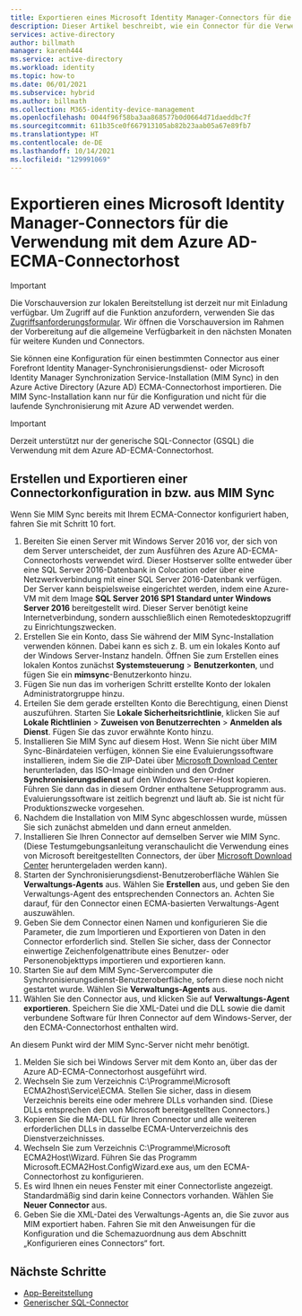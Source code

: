 ```yaml
---
title: Exportieren eines Microsoft Identity Manager-Connectors für die Verwendung mit dem Azure AD-ECMA-Connectorhost
description: Dieser Artikel beschreibt, wie ein Connector für die Verwendung mit dem Azure AD-ECMA-Connectorhost erstellt und aus MIM Sync exportiert werden kann.
services: active-directory
author: billmath
manager: karenh444
ms.service: active-directory
ms.workload: identity
ms.topic: how-to
ms.date: 06/01/2021
ms.subservice: hybrid
ms.author: billmath
ms.collection: M365-identity-device-management
ms.openlocfilehash: 0044f96f58ba3aa868577b0d0664d71daeddbc7f
ms.sourcegitcommit: 611b35ce0f667913105ab82b23aab05a67e89fb7
ms.translationtype: HT
ms.contentlocale: de-DE
ms.lasthandoff: 10/14/2021
ms.locfileid: "129991069"
---
```

# <a name="export-a-microsoft-identity-manager-connector-for-use-with-the-azure-ad-ecma-connector-host"></a>Exportieren eines Microsoft Identity Manager-Connectors für die Verwendung mit dem Azure AD-ECMA-Connectorhost

>[!IMPORTANT]
> Die Vorschauversion zur lokalen Bereitstellung ist derzeit nur mit Einladung verfügbar. Um Zugriff auf die Funktion anzufordern, verwenden Sie das [Zugriffsanforderungsformular](https://aka.ms/onpremprovisioningpublicpreviewaccess). Wir öffnen die Vorschauversion im Rahmen der Vorbereitung auf die allgemeine Verfügbarkeit in den nächsten Monaten für weitere Kunden und Connectors.

Sie können eine Konfiguration für einen bestimmten Connector aus einer Forefront Identity Manager-Synchronisierungsdienst- oder Microsoft Identity Manager Synchronization Service-Installation (MIM Sync) in den Azure Active Directory (Azure AD) ECMA-Connectorhost importieren. Die MIM Sync-Installation kann nur für die Konfiguration und nicht für die laufende Synchronisierung mit Azure AD verwendet werden.

>[!IMPORTANT]
>Derzeit unterstützt nur der generische SQL-Connector (GSQL) die Verwendung mit dem Azure AD-ECMA-Connectorhost.

## <a name="create-and-export-a-connector-configuration-in-mim-sync"></a>Erstellen und Exportieren einer Connectorkonfiguration in bzw. aus MIM Sync
Wenn Sie MIM Sync bereits mit Ihrem ECMA-Connector konfiguriert haben, fahren Sie mit Schritt 10 fort.

 1. Bereiten Sie einen Server mit Windows Server 2016 vor, der sich von dem Server unterscheidet, der zum Ausführen des Azure AD-ECMA-Connectorhosts verwendet wird. Dieser Hostserver sollte entweder über eine SQL Server 2016-Datenbank in Colocation oder über eine Netzwerkverbindung mit einer SQL Server 2016-Datenbank verfügen. Der Server kann beispielsweise eingerichtet werden, indem eine Azure-VM mit dem Image **SQL Server 2016 SP1 Standard unter Windows Server 2016** bereitgestellt wird. Dieser Server benötigt keine Internetverbindung, sondern ausschließlich einen Remotedesktopzugriff zu Einrichtungszwecken.
 1. Erstellen Sie ein Konto, dass Sie während der MIM Sync-Installation verwenden können. Dabei kann es sich z. B. um ein lokales Konto auf der Windows Server-Instanz handeln. Öffnen Sie zum Erstellen eines lokalen Kontos zunächst **Systemsteuerung** > **Benutzerkonten**, und fügen Sie ein **mimsync**-Benutzerkonto hinzu.
 1. Fügen Sie nun das im vorherigen Schritt erstellte Konto der lokalen Administratorgruppe hinzu.
 1. Erteilen Sie dem gerade erstellten Konto die Berechtigung, einen Dienst auszuführen. Starten Sie **Lokale Sicherheitsrichtlinie**, klicken Sie auf **Lokale Richtlinien** > **Zuweisen von Benutzerrechten** > **Anmelden als Dienst**. Fügen Sie das zuvor erwähnte Konto hinzu.
 1. Installieren Sie MIM Sync auf diesem Host. Wenn Sie nicht über MIM Sync-Binärdateien verfügen, können Sie eine Evaluierungssoftware installieren, indem Sie die ZIP-Datei über [Microsoft Download Center](https://www.microsoft.com/en-us/download/details.aspx?id=48244) herunterladen, das ISO-Image einbinden und den Ordner **Synchronisierungsdienst** auf den Windows Server-Host kopieren. Führen Sie dann das in diesem Ordner enthaltene Setupprogramm aus. Evaluierungssoftware ist zeitlich begrenzt und läuft ab. Sie ist nicht für Produktionszwecke vorgesehen.
 1. Nachdem die Installation von MIM Sync abgeschlossen wurde, müssen Sie sich zunächst abmelden und dann erneut anmelden.
 1. Installieren Sie Ihren Connector auf demselben Server wie MIM Sync. (Diese Testumgebungsanleitung veranschaulicht die Verwendung eines von Microsoft bereitgestellten Connectors, der über [Microsoft Download Center](https://www.microsoft.com/en-us/download/details.aspx?id=51495) heruntergeladen werden kann).
 1. Starten der Synchronisierungsdienst-Benutzeroberfläche Wählen Sie **Verwaltungs-Agents** aus. Wählen Sie **Erstellen** aus, und geben Sie den Verwaltungs-Agent des entsprechenden Connectors an. Achten Sie darauf, für den Connector einen ECMA-basierten Verwaltungs-Agent auszuwählen.
 1. Geben Sie dem Connector einen Namen und konfigurieren Sie die Parameter, die zum Importieren und Exportieren von Daten in den Connector erforderlich sind. Stellen Sie sicher, dass der Connector einwertige Zeichenfolgenattribute eines Benutzer- oder Personenobjekttyps importieren und exportieren kann.
 1. Starten Sie auf dem MIM Sync-Servercomputer die Synchronisierungsdienst-Benutzeroberfläche, sofern diese noch nicht gestartet wurde. Wählen Sie **Verwaltungs-Agents** aus.
 1. Wählen Sie den Connector aus, und klicken Sie auf **Verwaltungs-Agent exportieren**. Speichern Sie die XML-Datei und die DLL sowie die damit verbundene Software für Ihren Connector auf dem Windows-Server, der den ECMA-Connectorhost enthalten wird.

An diesem Punkt wird der MIM Sync-Server nicht mehr benötigt.

 1. Melden Sie sich bei Windows Server mit dem Konto an, über das der Azure AD-ECMA-Connectorhost ausgeführt wird.
 1. Wechseln Sie zum Verzeichnis C:\Programme\Microsoft ECMA2host\Service\ECMA. Stellen Sie sicher, dass in diesem Verzeichnis bereits eine oder mehrere DLLs vorhanden sind. (Diese DLLs entsprechen den von Microsoft bereitgestellten Connectors.)
 1. Kopieren Sie die MA-DLL für Ihren Connector und alle weiteren erforderlichen DLLs in dasselbe ECMA-Unterverzeichnis des Dienstverzeichnisses.
 1. Wechseln Sie zum Verzeichnis C:\Programme\Microsoft ECMA2Host\Wizard. Führen Sie das Programm Microsoft.ECMA2Host.ConfigWizard.exe aus, um den ECMA-Connectorhost zu konfigurieren.
 1. Es wird Ihnen ein neues Fenster mit einer Connectorliste angezeigt. Standardmäßig sind darin keine Connectors vorhanden. Wählen Sie **Neuer Connector** aus.
 1. Geben Sie die XML-Datei des Verwaltungs-Agents an, die Sie zuvor aus MIM exportiert haben. Fahren Sie mit den Anweisungen für die Konfiguration und die Schemazuordnung aus dem Abschnitt „Konfigurieren eines Connectors“ fort.

## <a name="next-steps"></a>Nächste Schritte

- [App-Bereitstellung](user-provisioning.md)
- [Generischer SQL-Connector](on-premises-sql-connector-configure.md)
